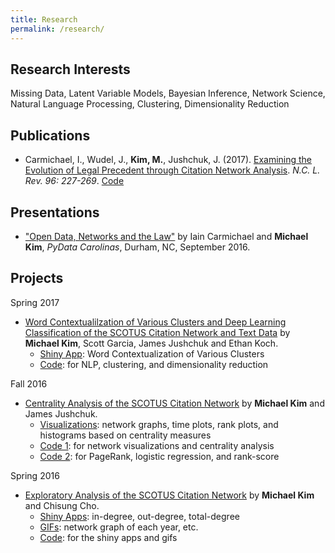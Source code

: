 ```yaml
---
title: Research
permalink: /research/
---
```


## Research Interests
Missing Data, Latent Variable Models, Bayesian Inference, Network Science, Natural Language Processing, Clustering, Dimensionality Reduction

## Publications
- Carmichael, I., Wudel, J., **Kim, M.**, Jushchuk, J. (2017). [Examining the Evolution of Legal Precedent through Citation Network Analysis](https://scholarship.law.unc.edu/cgi/viewcontent.cgi?referer=&httpsredir=1&article=5717&context=nclr). *N.C. L. Rev. 96: 227-269*. [Code](https://github.com/idc9/law-net)

## Presentations
- ["Open Data, Networks and the Law"](https://www.youtube.com/watch?v=AP7_godzwVI) by Iain Carmichael and **Michael Kim**, *PyData Carolinas*, Durham, NC, September 2016.

## Projects
Spring 2017
- [Word Contextualilzation of Various Clusters and Deep Learning Classification of the SCOTUS Citation Network and Text Data](https://michaelkkim.github.io/pdf/stor496/report_sp17.pdf) by **Michael Kim**, Scott Garcia, James Jushchuk and Ethan Koch.
  - [Shiny App](https://scottgarcia.shinyapps.io/Scotus_Clustering/): Word Contextualization of Various Clusters
  - [Code](https://github.com/idc9/law-net/tree/michael2): for NLP, clustering, and dimensionality reduction

Fall 2016
- [Centrality Analysis of the SCOTUS Citation Network](https://michaelkkim.github.io/pdf/stor496/report_fa16.pdf) by **Michael Kim** and James Jushchuk.
  - [Visualizations](https://github.com/brschneidE3/LegalNetworks/blob/michael2/python_code/SCOTUS_visuals.ipynb): network graphs, time plots, rank plots, and histograms based on centrality measures
  - [Code 1](https://github.com/brschneidE3/LegalNetworks/tree/michael2): for network visualizations and centrality analysis
  - [Code 2](https://github.com/idc9/law-net/tree/jamesjushchuk/explore/James): for PageRank, logistic regression, and rank-score

Spring 2016
- [Exploratory Analysis of the SCOTUS Citation Network](https://michaelkkim.github.io/pdf/stor496/report_sp16.pdf) by **Michael Kim** and Chisung Cho.
  - [Shiny Apps](https://michaelkkim.github.io/research/shiny_apps): in-degree, out-degree, total-degree
  - [GIFs](https://michaelkkim.github.io/research/gifs): network graph of each year, etc.
  - [Code](https://github.com/UNCscotus/scotus): for the shiny apps and gifs
